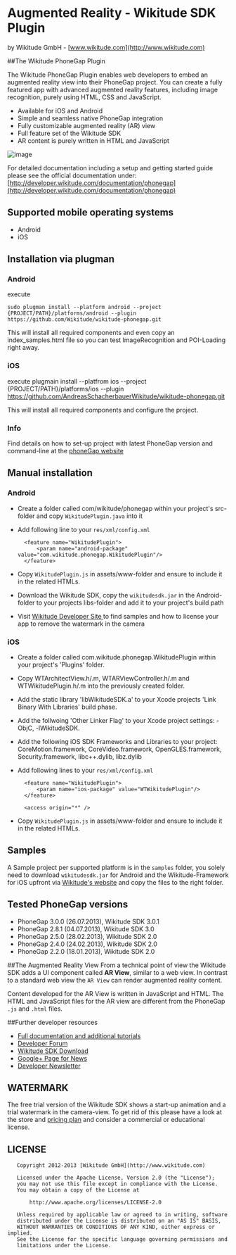 # Augmented Reality - Wikitude SDK Plugin
by Wikitude GmbH - [www.wikitude.com](http://www.wikitude.com)

##The Wikitude PhoneGap Plugin

The Wikitude PhoneGap Plugin enables web developers to embed an augmented reality view into their PhoneGap project. You can create a fully featured app with advanced augmented reality features, including image recognition, purely using HTML, CSS and JavaScript.

* Available for iOS and Android
* Simple and seamless native PhoneGap integration
* Fully customizable augmented reality (AR) view
* Full feature set of the Wikitude SDK
* AR content is purely written in HTML and JavaScript

![image](http://www.wikitude.com/wp-content/uploads/2012/12/Plugin_Phonegap.png)

For detailed documentation including a setup and getting started guide please see the official documentation under: [http://developer.wikitude.com/documentation/phonegap](http://developer.wikitude.com/documentation/phonegap)

## Supported mobile operating systems
* Android 
* iOS

## Installation via plugman

### Android 
execute 

	sudo plugman install --platform android --project {PROJECT/PATH}/platforms/android --plugin https://github.com/Wikitude/wikitude-phonegap.git
	
This will install all required components and even copy an index_samples.html file so you can test ImageRecognition and POI-Loading right away.


### iOS

execute
	plugmain install --platfrom ios --project {PROJECT/PATH}/platforms/ios --plugin https://github.com/AndreasSchacherbauerWikitude/wikitude-phonegap.git
	
This will install all required components and configure the project.	

### Info

Find details on how to set-up project with latest PhoneGap version and command-line at the [phoneGap website](http://docs.phonegap.com/en/3.0.0rc1/guide_cli_index.md.html)

## Manual installation
### Android 
* Create a folder called com/wikitude/phonegap within your project's src- folder and copy `WikitudePlugin.java` into it
* Add following line to your `res/xml/config.xml`

		<feature name="WikitudePlugin">
        	<param name="android-package" value="com.wikitude.phonegap.WikitudePlugin"/>
        </feature>
* Copy `WikitudePlugin.js` in assets/www-folder and ensure to include it in the related HTMLs.
* Download the Wikitude SDK, copy the `wikitudesdk.jar` in the Android-folder to your projects libs-folder and add it to your project's build path
* Visit [Wikitude Developer Site
 ](http://developer.wikitude.com/) to find samples and how to license your app to remove the watermark in the camera
 
### iOS

* Create a folder called com.wikitude.phonegap.WikitudePlugin within your project's 'Plugins' folder.
* Copy WTArchitectView.h/.m, WTARViewController.h/.m and WTWikitudePlugin.h/.m into the previously created folder.
* Add the static library 'libWikitudeSDK.a' to your Xcode projects 'Link Binary With Libraries' build phase.
* Add the follwoing 'Other Linker Flag' to your Xcode project settings: -ObjC, -lWikitudeSDK.
* Add the following iOS SDK Frameworks and Libraries to your project: CoreMotion.framework, CoreVideo.framework, OpenGLES.framework, Security.framework, libc++.dylib, libz.dylib
* Add following lines to your `res/xml/config.xml`
	
		<feature name="WikitudePlugin">
			<param name="ios-package" value="WTWikitudePlugin"/>
		</feature>
		 		
        <access origin="*" />
        
* Copy `WikitudePlugin.js` in assets/www-folder and ensure to include it in the related HTMLs.        

## Samples
A Sample project per supported platform is in the `samples` folder, you solely need to download `wikitudesdk.jar` for Android and the Wikitude-Framework for iOS upfront via [Wikitude's website](http://www.wikitude.com) and copy the files to the right folder.


## Tested PhoneGap versions
* PhoneGap 3.0.0 (26.07.2013), Wikitude SDK 3.0.1
* PhoneGap 2.8.1 (04.07.2013), Wikitude SDK 3.0
* PhoneGap 2.5.0 (28.02.2013), Wikitude SDK 2.0
* PhoneGap 2.4.0 (24.02.2013), Wikitude SDK 2.0
* PhoneGap 2.2.0 (18.01.2013), Wikitude SDK 2.0


##The Augmented Reality View
From a technical point of view the Wikitude SDK adds a UI component called **AR View**, similar to a web view. In contrast to a standard web view the `AR View` can render augmented reality content.

Content developed for the AR View is written in JavaScript and HTML. The HTML and JavaScript files for the AR view are different from the PhoneGap `.js` and `.html` files.


##Further developer resources
* [Full documentation and additional tutorials](http://developer.wikitude.com/documentation)
* [Developer Forum](http://developer.wikitude.com/developer-forum)
* [Wikitude SDK Download](http://developer.wikitude.com/download)
* [Google+ Page for News](https://plus.google.com/u/0/103004921345651739447/posts)
* [Developer Newsletter](http://www.wikitude.com/developer/newsletter)


## WATERMARK

The free trial version of the Wikitude SDK shows a start-up animation and a trial watermark in the camera-view. To get rid of this please have a look at the store and [pricing plan](http://www.wikitude.com/products/wikitude-sdk/pricing/) and consider a commercial or educational license.

## LICENSE

``` 
   Copyright 2012-2013 [Wikitude GmbH](http://www.wikitude.com)

   Licensed under the Apache License, Version 2.0 (the "License");
   you may not use this file except in compliance with the License.
   You may obtain a copy of the License at

       http://www.apache.org/licenses/LICENSE-2.0

   Unless required by applicable law or agreed to in writing, software
   distributed under the License is distributed on an "AS IS" BASIS,
   WITHOUT WARRANTIES OR CONDITIONS OF ANY KIND, either express or implied.
   See the License for the specific language governing permissions and
   limitations under the License.
``` 
